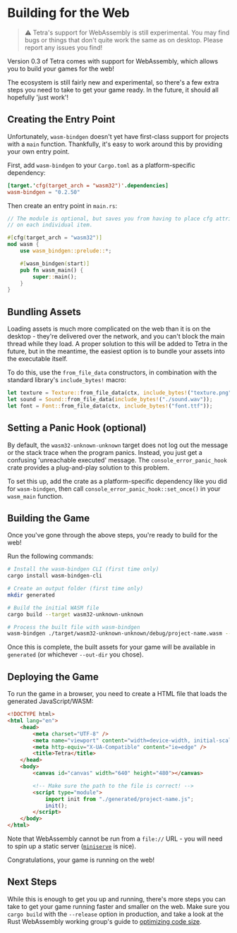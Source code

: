 # Building for the Web

> ⚠️ Tetra's support for WebAssembly is still experimental. You may find bugs or things
> that don't quite work the same as on desktop. Please report any issues you find!

Version 0.3 of Tetra comes with support for WebAssembly, which allows you to build your games for the web!

The ecosystem is still fairly new and experimental, so there's a few extra steps you need to take to get
your game ready. In the future, it should all hopefully 'just work'!

## Creating the Entry Point

Unfortunately, `wasm-bindgen` doesn't yet have first-class support for projects with a `main` function.
Thankfully, it's easy to work around this by providing your own entry point.

First, add `wasm-bindgen` to your `Cargo.toml` as a platform-specific dependency:

```toml
[target.'cfg(target_arch = "wasm32")'.dependencies]
wasm-bindgen = "0.2.50"
```

Then create an entry point in `main.rs`:

```rust ,noplaypen
// The module is optional, but saves you from having to place cfg attributes
// on each individual item.

#[cfg(target_arch = "wasm32")]
mod wasm {
    use wasm_bindgen::prelude::*;

    #[wasm_bindgen(start)]
    pub fn wasm_main() {
        super::main();
    }
}
```

## Bundling Assets

Loading assets is much more complicated on the web than it is on the desktop - they're delivered over
the network, and you can't block the main thread while they load. A proper solution to this will be
added to Tetra in the future, but in the meantime, the easiest option is to bundle your assets into
the executable itself.

To do this, use the `from_file_data` constructors, in combination with the standard library's
`include_bytes!` macro:

```rust ,noplaypen
let texture = Texture::from_file_data(ctx, include_bytes!("texture.png"))?;
let sound = Sound::from_file_data(include_bytes!("./sound.wav"));
let font = Font::from_file_data(ctx, include_bytes!("font.ttf"));
```

## Setting a Panic Hook (optional)

By default, the `wasm32-unknown-unknown` target does not log out the message or the stack trace when the
program panics. Instead, you just get a confusing 'unreachable executed' message. The
`console_error_panic_hook` crate provides a plug-and-play solution to this problem.

To set this up, add the crate as a platform-specific dependency like you did for `wasm-bindgen`,
then call `console_error_panic_hook::set_once()` in your `wasm_main` function.

## Building the Game

Once you've gone through the above steps, you're ready to build for the web!

Run the following commands:

```sh
# Install the wasm-bindgen CLI (first time only)
cargo install wasm-bindgen-cli

# Create an output folder (first time only)
mkdir generated

# Build the initial WASM file
cargo build --target wasm32-unknown-unknown

# Process the built file with wasm-bindgen
wasm-bindgen ./target/wasm32-unknown-unknown/debug/project-name.wasm --out-dir generated --target web
```

Once this is complete, the built assets for your game will be available in `generated` (or whichever `--out-dir` you chose).

## Deploying the Game

To run the game in a browser, you need to create a HTML file that loads the generated JavaScript/WASM:

```html
<!DOCTYPE html>
<html lang="en">
    <head>
        <meta charset="UTF-8" />
        <meta name="viewport" content="width=device-width, initial-scale=1.0" />
        <meta http-equiv="X-UA-Compatible" content="ie=edge" />
        <title>Tetra</title>
    </head>
    <body>
        <canvas id="canvas" width="640" height="480"></canvas>

        <!-- Make sure the path to the file is correct! -->
        <script type="module">
            import init from "./generated/project-name.js";
            init();
        </script>
    </body>
</html>
```

Note that WebAssembly cannot be run from a `file://` URL - you will need to spin up a static server
([`miniserve`](https://github.com/svenstaro/miniserve) is nice).

Congratulations, your game is running on the web!

## Next Steps

While this is enough to get you up and running, there's more steps you can take to get your game running faster
and smaller on the web. Make sure you `cargo build` with the `--release` option in production, and take a look at
the Rust WebAssembly working group's guide to [optimizing code size](https://rustwasm.github.io/book/reference/code-size.html).